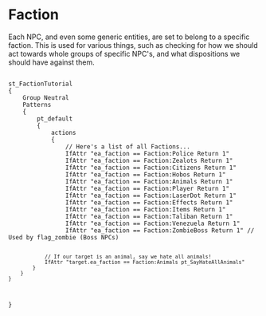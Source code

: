 # Faction
<p>Each NPC, and even some generic entities, are set to belong to a specific faction. This is used for various things, such as checking for how we should act 
towards whole groups of specific NPC's, and what dispositions we should have against them.
<pre><code class="language-js">
st_FactionTutorial
{
	Group Neutral
	Patterns
	{
		pt_default
		{
			actions
			{
				// Here's a list of all Factions...
				IfAttr "ea_faction == Faction:Police Return 1"
				IfAttr "ea_faction == Faction:Zealots Return 1"
				IfAttr "ea_faction == Faction:Citizens Return 1"
				IfAttr "ea_faction == Faction:Hobos Return 1"
				IfAttr "ea_faction == Faction:Animals Return 1"
				IfAttr "ea_faction == Faction:Player Return 1"
				IfAttr "ea_faction == Faction:LaserDot Return 1"
				IfAttr "ea_faction == Faction:Effects Return 1"
				IfAttr "ea_faction == Faction:Items Return 1"
				IfAttr "ea_faction == Faction:Taliban Return 1"
				IfAttr "ea_faction == Faction:Venezuela Return 1"
				IfAttr "ea_faction == Faction:ZombieBoss Return 1" // Used by flag_zombie (Boss NPCs)

				// If our target is an animal, say we hate all animals!
				IfAttr "target.ea_faction == Faction:Animals pt_SayHateAllAnimals"
			}
		}
	}
}
</code></pre>